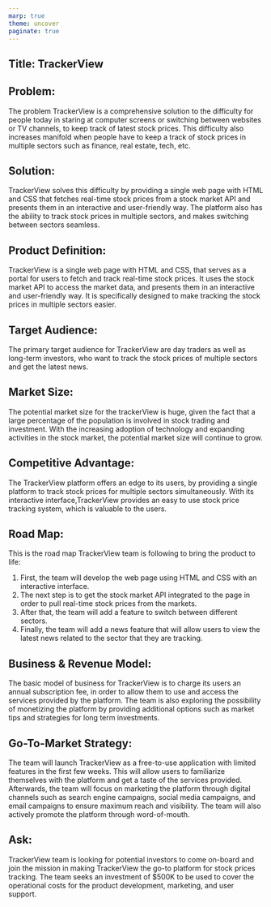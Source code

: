 ```yaml
---
marp: true
theme: uncover
paginate: true
---
```

## Title: TrackerView

## Problem:
The problem TrackerView is a comprehensive solution to the difficulty for people today in staring at computer screens or switching between websites or TV channels, to keep track of latest stock prices. This difficulty also increases manifold when people have to keep a track of stock prices in multiple sectors such as finance, real estate, tech, etc.

## Solution:
TrackerView solves this difficulty by providing a single web page with HTML and CSS that fetches real-time stock prices from a stock market API and presents them in an interactive and user-friendly way. The platform also has the ability to track stock prices in multiple sectors, and makes switching between sectors seamless.

## Product Definition:
 TrackerView is a single web page with HTML and CSS, that serves as a portal for users to fetch and track real-time stock prices. It uses the stock market API to access the market data, and presents them in an interactive and user-friendly way. It is specifically designed to make tracking the stock prices in multiple sectors easier.
 
## Target Audience:
The primary target audience for TrackerView are day traders as well as long-term investors, who want to track the stock prices of multiple sectors and get the latest news.
 
## Market Size:
The potential market size for the trackerView is huge, given the fact that a large percentage of the population is involved in stock trading and investment. With the increasing adoption of technology and expanding activities in the stock market, the potential market size will continue to grow.

## Competitive Advantage:
The TrackerView platform offers an edge to its users, by providing a single platform to track stock prices for multiple sectors simultaneously. With its interactive interface,TrackerView provides an easy to use stock price tracking system, which is valuable to the users.

## Road Map: 
This is the road map TrackerView team is following to bring the product to life:
1. First, the team will develop the web page using HTML and CSS with an interactive interface. 
2. The next step is to get the stock market API integrated to the page in order to pull real-time stock prices from the markets. 
3. After that, the team will add a feature to switch between different sectors. 
4. Finally, the team will add a news feature that will allow users to view the latest news related to the sector that they are tracking.

## Business & Revenue Model:
The basic model of business for TrackerView is to charge its users an annual subscription fee, in order to allow them to use and access the services provided by the platform. The team is also exploring the possibility of monetizing the platform by providing additional options such as market tips and strategies for long term investments.

## Go-To-Market Strategy:
The team will launch TrackerView as a free-to-use application with limited features in the first few weeks. This will allow users to familiarize themselves with the platform and get a taste of the services provided. Afterwards, the team will focus on marketing the platform through digital channels such as search engine campaigns, social media campaigns, and email campaigns to ensure maximum reach and visibility. The team will also actively promote the platform through word-of-mouth.

## Ask:
TrackerView team is looking for potential investors to come on-board and join the mission in making TrackerView the go-to platform for stock prices tracking. The team seeks an investment of $500K to be used to cover the operational costs for the product development, marketing, and user support.
  